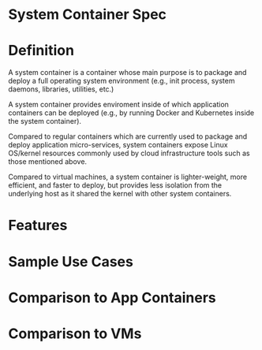 System Container Spec
=====================

# Definition

A system container is a container whose main purpose is to package and
deploy a full operating system environment (e.g., init process, system
daemons, libraries, utilities, etc.)

A system container provides enviroment inside of which application
containers can be deployed (e.g., by running Docker and Kubernetes
inside the system container).

Compared to regular containers which are currently used to package and
deploy application micro-services, system containers expose Linux
OS/kernel resources commonly used by cloud infrastructure tools such
as those mentioned above.

Compared to virtual machines, a system container is lighter-weight,
more efficient, and faster to deploy, but provides less isolation from
the underlying host as it shared the kernel with other system
containers.


# Features


# Sample Use Cases


# Comparison to App Containers


# Comparison to VMs
